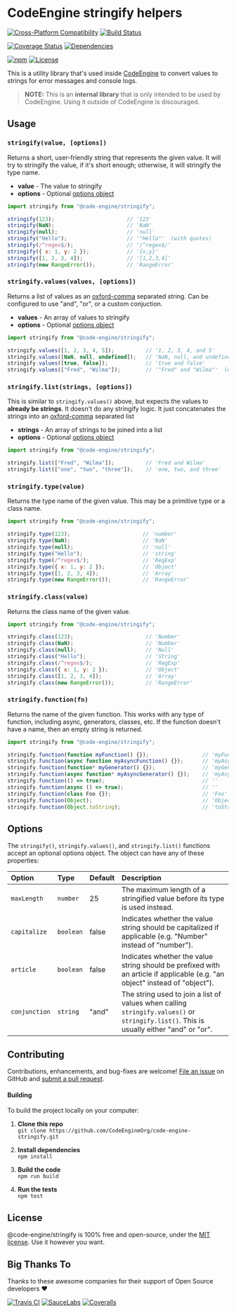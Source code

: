 CodeEngine stringify helpers
======================================

[![Cross-Platform Compatibility](https://engine.codes/img/badges/os-badges.svg)](https://travis-ci.com/CodeEngineOrg/code-engine-stringify)
[![Build Status](https://api.travis-ci.com/CodeEngineOrg/code-engine-stringify.svg?branch=master)](https://travis-ci.com/CodeEngineOrg/code-engine-stringify)

[![Coverage Status](https://coveralls.io/repos/github/CodeEngineOrg/code-engine-stringify/badge.svg?branch=master)](https://coveralls.io/github/CodeEngineOrg/code-engine-stringify)
[![Dependencies](https://david-dm.org/CodeEngineOrg/code-engine-stringify.svg)](https://david-dm.org/CodeEngineOrg/code-engine-stringify)

[![npm](https://img.shields.io/npm/v/@code-engine/stringify.svg)](https://www.npmjs.com/package/@code-engine/stringify)
[![License](https://img.shields.io/npm/l/@code-engine/stringify.svg)](LICENSE)



This is a utility library that's used inside [CodeEngine](https://engine.codes/) to convert values to strings for error messages and console logs.

> **NOTE:** This is an **internal library** that is only intended to be used by CodeEngine. Using it outside of CodeEngine is discouraged.


Usage
-------------------------------

### `stringify(value, [options])`
Returns a short, user-friendly string that represents the given value. It will try to stringify the value, if it's short enough; otherwise, it will stringify the type name.

- **value** - The value to stringify
- **options** - Optional [options object](#options)

```javascript
import stringify from "@code-engine/stringify";

stringify(123);                       // '123'
stringify(NaN);                       // 'NaN'
stringify(null);                      // 'null'
stringify("Hello");                   // '"Hello"'  (with quotes)
stringify(/^regex$/);                 // '/^regex$/'
stringify({ x: 1, y: 2 });            // '{x,y}'
stringify([1, 2, 3, 4]);              // '[1,2,3,4]'
stringify(new RangeError());          // 'RangeError'
```

### `stringify.values(values, [options])`
Returns a list of values as an [oxford-comma](https://en.wikipedia.org/wiki/Serial_comma) separated string. Can be configured to use "and", "or", or a custom conjuction.

- **values** - An array of values to stringify
- **options** - Optional [options object](#options)

```javascript
import stringify from "@code-engine/stringify";

stringify.values([1, 2, 3, 4, 5]);          // '1, 2, 3, 4, and 5'
stringify.values([NaN, null, undefined]);   // 'NaN, null, and undefined'
stringify.values([true, false]);            // 'true and false'
stringify.values(["Fred", "Wilma"]);        // '"Fred" and "Wilma"'  (with quotes)
```

### `stringify.list(strings, [options])`
This is similar to `stringify.values()` above, but expects the values to **already be strings**. It doesn't do any stringify logic. It just concatenates the strings into an [oxford-comma](https://en.wikipedia.org/wiki/Serial_comma) separated list

- **strings** - An array of strings to be joined into a list
- **options** - Optional [options object](#options)

```javascript
import stringify from "@code-engine/stringify";

stringify.list(["Fred", "Wilma"]);          // 'Fred and Wilma'
stringify.list(["one", "two", "three"]);    // 'one, two, and three'
```


### `stringify.type(value)`
Returns the type name of the given value. This may be a primitive type or a class name.

```javascript
import stringify from "@code-engine/stringify";

stringify.type(123);                       // 'number'
stringify.type(NaN);                       // 'NaN'
stringify.type(null);                      // 'null'
stringify.type("Hello");                   // 'string'
stringify.type(/^regex$/);                 // 'RegExp'
stringify.type({ x: 1, y: 2 });            // 'Object'
stringify.type([1, 2, 3, 4]);              // 'Array'
stringify.type(new RangeError());          // 'RangeError'
```


### `stringify.class(value)`
Returns the class name of the given value.

```javascript
import stringify from "@code-engine/stringify";

stringify.class(123);                       // 'Number'
stringify.class(NaN);                       // 'Number'
stringify.class(null);                      // 'Null'
stringify.class("Hello");                   // 'String'
stringify.class(/^regex$/);                 // 'RegExp'
stringify.class({ x: 1, y: 2 });            // 'Object'
stringify.class([1, 2, 3, 4]);              // 'Array'
stringify.class(new RangeError());          // 'RangeError'
```


### `stringify.function(fn)`
Returns the name of the given function. This works with any type of function, including async, generators, classes, etc. If the function doesn't have a name, then an empty string is returned.

```javascript
import stringify from "@code-engine/stringify";

stringify.function(function myFunction() {});                 // 'myFunction'
stringify.function(async function myAsyncFunction() {});      // 'myAsyncFunction'
stringify.function(function* myGenerator() {});               // 'myGenerator'
stringify.function(async function* myAsyncGenerator() {});    // 'myAsyncGenerator'
stringify.function(() => true);                               // ''
stringify.function(async () => true);                         // ''
stringify.function(class Foo {});                             // 'Foo'
stringify.function(Object);                                   // 'Object'
stringify.function(Object.toString);                          // 'toString'
```



Options
--------------------------
The `stringify()`, `stringify.values()`, and `stringify.list()` functions accept an optional options object. The object can have any of these properties:

|Option            |Type                 |Default     |Description
|:-----------------|:--------------------|:-----------|:-----------------------------------------
|`maxLength`       |`number`             |25          |The maximum length of a stringified value before its type is used instead.
|`capitalize`      |`boolean`            |false       |Indicates whether the value string should be capitalized if applicable (e.g. "Number" instead of "number").
|`article`         |`boolean`            |false       |Indicates whether the value string should be prefixed with an article if applicable (e.g. "an object" instead of "object").
|`conjunction`     |`string`             |"and"       |The string used to join a list of values when calling `stringify.values()` or `stringify.list()`. This is usually either "and" or "or".



Contributing
--------------------------
Contributions, enhancements, and bug-fixes are welcome!  [File an issue](https://github.com/CodeEngineOrg/code-engine-stringify/issues) on GitHub and [submit a pull request](https://github.com/CodeEngineOrg/code-engine-stringify/pulls).

#### Building
To build the project locally on your computer:

1. __Clone this repo__<br>
`git clone https://github.com/CodeEngineOrg/code-engine-stringify.git`

2. __Install dependencies__<br>
`npm install`

3. __Build the code__<br>
`npm run build`

4. __Run the tests__<br>
`npm test`



License
--------------------------
@code-engine/stringify is 100% free and open-source, under the [MIT license](LICENSE). Use it however you want.



Big Thanks To
--------------------------
Thanks to these awesome companies for their support of Open Source developers ❤

[![Travis CI](https://engine.codes/img/badges/travis-ci.svg)](https://travis-ci.com)
[![SauceLabs](https://engine.codes/img/badges/sauce-labs.svg)](https://saucelabs.com)
[![Coveralls](https://engine.codes/img/badges/coveralls.svg)](https://coveralls.io)
